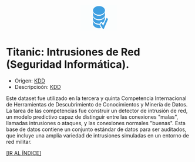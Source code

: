 <div align = "center">
    <img src = "../imagenes/logo_datasets.png" width = "100" height = "70" />
</div>

# Titanic: Intrusiones de Red (Seguridad Informática).

* Origen: [KDD](http://kdd.ics.uci.edu/databases/kddcup99/kddcup99.html)
* Descripcioón: [KDD](http://kdd.ics.uci.edu/databases/kddcup99/kddcup99.html)

Este dataset fue utilizado en la tercera y quinta Competencia Internacional de Herramientas de Descubrimiento de Conocimientos y Minería de Datos. La tarea de las competencias fue construir un detector de intrusión de red, un modelo predictivo capaz de distinguir entre las conexiones "malas", llamadas intrusiones o ataques, y las conexiones normales "buenas". Esta base de datos contiene un conjunto estándar de datos para ser auditados, que incluye una amplia variedad de intrusiones simuladas en un entorno de red militar.

<a href = "README.md#indice">[IR AL ÍNDICE]</a>